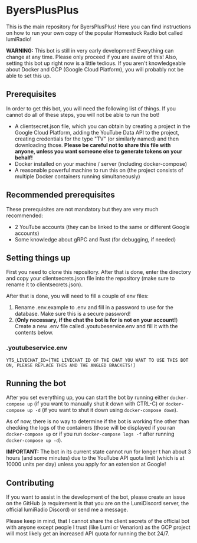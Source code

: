# ByersPlusPlus

This is the main repository for ByersPlusPlus! Here you can find instructions on how to run your own copy of the popular Homestuck Radio bot called lumiRadio!

**WARNING:** This bot is still in very early development! Everything can change at any time. Please only proceed if you are aware of this! Also, setting this bot up right now is a little tedious. If you aren't knowledgeable about Docker and GCP (Google Cloud Platform), you will probably not be able to set this up.

## Prerequisites

In order to get this bot, you will need the following list of things.
If you cannot do all of these steps, you will not be able to run the bot!

- A clientsecret.json file, which you can obtain by creating a project in the Google Cloud Platform, adding the YouTube Data API to the project, creating credentials for the type "TV" (or similarly named) and then downloading those. **Please be careful not to share this file with anyone, unless you want someone else to generate tokens on your behalf!**
- Docker installed on your machine / server (including docker-compose)
- A reasonable powerful machine to run this on (the project consists of multiple Docker containers running simultaneously)

## Recommended prerequisites

These prerequisites are not mandatory but they are very much recommended:

- 2 YouTube accounts (they can be linked to the same or different Google accounts)
- Some knowledge about gRPC and Rust (for debugging, if needed)

## Setting things up

First you need to clone this repository. After that is done, enter the directory and copy your clientsecrets.json file into the repository (make sure to rename it to clientsecrets.json).

After that is done, you will need to fill a couple of env files:

1. Rename .env.example to .env and fill in a password to use for the database. Make sure this is a secure password!
2. (**Only necessary, if the chat the bot is for is not on your account!**) Create a new .env file called .youtubeservice.env and fill it with the contents below.

### .youtubeservice.env

```.env
YTS_LIVECHAT_ID=[THE LIVECHAT ID OF THE CHAT YOU WANT TO USE THIS BOT ON, PLEASE REPLACE THIS AND THE ANGLED BRACKETS!]
```

## Running the bot

After you set everything up, you can start the bot by running either `docker-compose up` (if you want to manually shut it down with CTRL-C) or `docker-compose up -d` (if you want to shut it down using `docker-compose down`).

As of now, there is no way to determine if the bot is working fine other than checking the logs of the containers (those will be displayed if you ran `docker-compose up` or if you run `docker-compose logs -f` after running `docker-compose up -d`).

**IMPORTANT:** The bot in its current state cannot run for longer t han about 3 hours (and some minutes) due to the YouTube API quota limit (which is at 10000 units per day) unless you apply for an extension at Google!

## Contributing

If you want to assist in the development of the bot, please create an issue on the GitHub (a requirement is that you are on the LumiDiscord server, the official lumiRadio Discord) or send me a message.

Please keep in mind, that I cannot share the client secrets of the official bot with anyone except people I trust (like Lumi or Venarion) as the GCP project will most likely get an increased API quota for running the bot 24/7.
